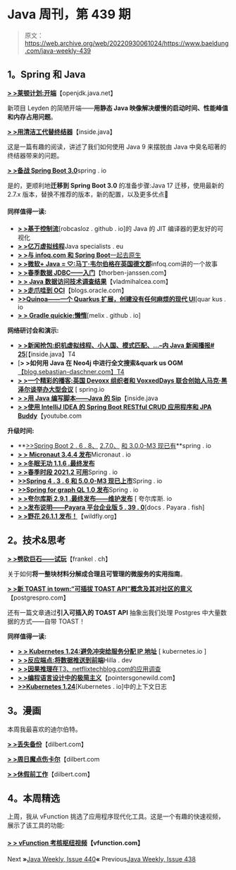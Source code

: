 # Java 周刊，第 439 期

> 原文：<https://web.archive.org/web/20220930061024/https://www.baeldung.com/java-weekly-439>

## **1。Spring 和 Java**

[**> >莱顿计划:开端**](https://web.archive.org/web/20221128052116/https://openjdk.java.net/projects/leyden/notes/01-beginnings)【openjdk.java.net】

新项目 Leyden 的简陋开端——**用静态 Java 映像解决缓慢的启动时间、性能峰值和内存占用问题**。

[**> >用清洁工代替终结器**](https://web.archive.org/web/20221128052116/https://inside.java/2022/05/25/clean-cleaner/)【inside.java】

这是一篇有趣的阅读，讲述了我们如何使用 Java 9 来摆脱由 Java 中臭名昭著的终结器带来的问题。

[**> >备战 Spring Boot 3.0**](https://web.archive.org/web/20221128052116/https://spring.io/blog/2022/05/24/preparing-for-spring-boot-3-0)spring . io

是的，更顺利地**迁移到 Spring Boot 3.0** 的准备步骤:Java 17 迁移，使用最新的 2.7.x 版本，替换不推荐的版本，新的配置，以及更多优点🙂

#### **同样值得一读:**

*   [**> >基于控制流**](https://web.archive.org/web/20221128052116/https://robcasloz.github.io/blog/2022/05/24/a-friendlier-visualization-of-javas-jit-compiler-based-on-control-flow.html)[robcasloz . github . io]的 Java 的 JIT 编译器的更友好的可视化
*   [**> >亿万虚拟线程**](https://web.archive.org/web/20221128052116/https://www.javaspecialists.eu/archive/Issue301-Gazillion-Virtual-Threads.html)Java specialists . eu
*   [**> >与 infoq.com 和 Spring Boot**一起去原生](https://web.archive.org/web/20221128052116/https://www.infoq.com/articles/native-java-spring-boot/)
*   [**> >微软+ Java = ♡:马丁·韦尔伯格在英国德文郡**](https://web.archive.org/web/20221128052116/https://www.infoq.com/news/2022/05/microsoft-love-java)infoq.com讲的一个故事
*   [**> >春季数据 JDBC——入门**](https://web.archive.org/web/20221128052116/https://thorben-janssen.com/spring-data-jdbc-getting-started/)【thorben-janssen.com】
*   [**> > Java 数据访问技术调查结果**](https://web.archive.org/web/20221128052116/https://vladmihalcea.com/java-data-access-technology/)【vladmihalcea.com】
*   [**> >走爪哇到 OCI**](https://web.archive.org/web/20221128052116/https://blogs.oracle.com/java/post/taking-java-to-oci)【blogs.oracle.com】
*   [**>>Quinoa——一个 Quarkus 扩展，创建没有任何麻烦的现代 UI**](https://web.archive.org/web/20221128052116/https://quarkus.io/blog/quinoa-modern-ui-with-no-hassle/)[quar kus . io
*   [**> > Gradle quickie:懒惰**](https://web.archive.org/web/20221128052116/https://melix.github.io/blog//2022/05/gradle-laziness.html)[melix . github . io]

**网络研讨会和演示:**

*   [**> >新闻抢包:织机虚拟线程、小人国、模式匹配、…–内 Java 新闻播报# 25**](https://web.archive.org/web/20221128052116/https://inside.java/2022/05/20/newscast-025/)[【inside.java】T4
*   [**> >如何用 Java 在 Neo4j 中进行全文搜索&quark us OGM**[【blog.sebastian-daschner.com】T4](https://web.archive.org/web/20221128052116/https://blog.sebastian-daschner.com/entries/full-text-search-neoj4-java)
*   [**> >一个精彩的播客:英国 Devoxx 组织者和 VoxxedDays 联合创始人马克·黑泽尔谈举办大型会议**](https://web.archive.org/web/20221128052116/https://spring.io/blog/2022/05/19/a-bootiful-podcast-devoxx-uk-organizer-and-voxxeddays-cofounder-mark-hazell-on-running-great-conferences) [ spring.io
*   [**> >用 Java 编写脚本——Java 的 Sip**](https://web.archive.org/web/20221128052116/https://inside.java/2022/05/23/sip052/)【inside.java
*   [**> >使用 IntelliJ IDEA 的 Spring Boot RESTful CRUD 应用程序和 JPA Buddy**](https://web.archive.org/web/20221128052116/https://www.youtube.com/watch?v=DC6FrC4olhE)【youtube.com

**升级时间:**

*   **[>>Spring Boot 2 . 6 . 8、](https://web.archive.org/web/20221128052116/https://spring.io/blog/2022/05/19/spring-boot-2-6-8-available-now) [2.7.0、](https://web.archive.org/web/20221128052116/https://spring.io/blog/2022/05/19/spring-boot-2-7-0-available-now) [和 3.0.0-M3 现已有](https://web.archive.org/web/20221128052116/https://spring.io/blog/2022/05/19/spring-boot-3-0-0-m3-available-now)**spring . io
*   [**> > Micronaut 3.4.4 发布**](https://web.archive.org/web/20221128052116/https://micronaut.io/2022/05/17/micronaut-3-4-4-released/)Micronaut . io
*   [**> >冬眠无功 1.1.6 .最终发布**](https://web.archive.org/web/20221128052116/https://in.relation.to/2022/05/23/hibernate-reactive-1_1_6_Final/)
*   [**> >春季时段 2021.2 可用**](https://web.archive.org/web/20221128052116/https://spring.io/blog/2022/05/18/spring-session-2021-2-available)Spring . io
*   [**>>Spring 4 . 3 . 6 和 5.0.0-M3 现已上市**](https://web.archive.org/web/20221128052116/https://spring.io/blog/2022/05/18/spring-batch-4-3-6-and-5-0-0-m3-available-now)Spring . io
*   [**>>Spring for graph QL 1.0 发布**](https://web.archive.org/web/20221128052116/https://spring.io/blog/2022/05/19/spring-for-graphql-1-0-release)Spring . io
*   [**> >夸尔库斯 2.9.1 .最终发布——维护发布**](https://web.archive.org/web/20221128052116/https://quarkus.io/blog/quarkus-2-9-1-final-released/) [ 夸尔库斯. io
*   [**> >发布说明——Payara 平台企业版 5 . 39 . 0**](https://web.archive.org/web/20221128052116/https://docs.payara.fish/enterprise/docs/5.39.0/release-notes/release-notes-39-0.html)[docs . Payara . fish]
*   [**> >野花 26.1.1 发布！**](https://web.archive.org/web/20221128052116/https://www.wildfly.org/news/2022/05/19/WildFly2611-Released/)【wildfly.org】

## **2。技术&思考**

[**> >劈砍巨石——试玩**](https://web.archive.org/web/20221128052116/https://blog.frankel.ch/chopping-monolith-demo/)【frankel . ch】

关于如何**将一整块材料分解成合理且可管理的微服务的实用指南**。

[**> >新 TOAST in town:“可插拔 TOAST API”概念及其对社区的意义**](https://web.archive.org/web/20221128052116/https://postgrespro.com/blog/pgsql/5969559)【postgrespro.com】

还有一篇文章通过**引入可插入的 TOAST API** 抽象出我们处理 Postgres 中大量数据的方式——自带 TOAST！

**同样值得一读:**

*   [**> > Kubernetes 1.24:避免冲突给服务分配 IP 地址**](https://web.archive.org/web/20221128052116/https://kubernetes.io/blog/2022/05/23/service-ip-dynamic-and-static-allocation/) [ kubernetes.io ]
*   [**> >反应端点:将数据推送到前端**](https://web.archive.org/web/20221128052116/https://hilla.dev/blog/interactive-applications-with-server-push/)Hilla . dev
*   [**> >因果推理在**T3、netflixtechblog.com的应用调查](https://web.archive.org/web/20221128052116/https://netflixtechblog.com/a-survey-of-causal-inference-applications-at-netflix-b62d25175e6f)
*   [**> >编程语言设计中的极简主义**](https://web.archive.org/web/20221128052116/https://pointersgonewild.com/2022/05/23/minimalism-in-programming-language-design/)【pointersgonewild.com】
*   [**>>Kubernetes 1.24**](https://web.archive.org/web/20221128052116/https://kubernetes.io/blog/2022/05/25/contextual-logging/)[Kubernetes . io]中的上下文日志

## **3。漫画**

本周我最喜欢的迪尔伯特。

[**> >丢失备份**](https://web.archive.org/web/20221128052116/https://dilbert.com/strip/2022-05-26)【dilbert.com】

[**> >周日魔点伤卡尔**](https://web.archive.org/web/20221128052116/https://dilbert.com/strip/2022-05-22)【dilbert.com

[**> >休假前工作**](https://web.archive.org/web/20221128052116/https://dilbert.com/strip/2022-05-21)【dilbert.com】

## **4。本周精选**

上周，我从 vFunction 挑选了应用程序现代化工具。这是一个有趣的快速视频，展示了该工具的功能:

#### **[> > vFunction 考核枢纽视频](/web/20221128052116/https://www.baeldung.com/vfunction-video-2a3k)**【vfunction.com】

Next **»**[Java Weekly, Issue 440](/web/20221128052116/https://www.baeldung.com/java-weekly-440)**«** Previous[Java Weekly, Issue 438](/web/20221128052116/https://www.baeldung.com/java-weekly-438)